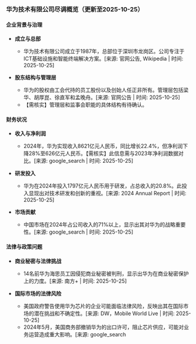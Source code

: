 ### 华为技术有限公司尽调概览（更新至2025-10-25）

#### 企业背景与治理

- **成立与总部**
  - 华为技术有限公司成立于1987年，总部位于深圳市龙岗区。公司专注于ICT基础设施和智能终端解决方案。[来源: 官网公告, Wikipedia | 时间: 2025-10-25]

- **股东结构与管理层**
  - 华为的股权由工会代持的员工股份以及创始人任正非所有。管理层包括梁华、胡厚崑、徐直军和孟晚舟。[来源: 官网公告 | 时间: 2025-10-25]
  - 【需核实】管理层和监事会职能的具体结构有待确认。

#### 财务状况

- **收入与净利润**
  - 2024年，华为实现收入8621亿元人民币，同比增长22.4%，但净利润下降28%至626亿元人民币。【需核实】此信息需与2023年净利润数据对比。[来源: google_search | 时间: 2025-10-25]

- **研发投入**
  - 华为在2024年投入1797亿元人民币用于研发，占总收入的20.8%。此投入显现出对技术研发和创新的重视。[来源: 2024 Annual Report | 时间: 2025-10-25]

- **市场贡献**
  - 中国市场在2024年占公司收入的71%以上，显示出其对华为的战略重要性。[来源: google_search | 时间: 2025-10-25]

#### 法律与政策问题

- **商业秘密与法律挑战**
  - 14名前华为海思员工因侵犯商业秘密被判刑，显示出华为在商业秘密保护上的力度。[来源: 南方+ | 时间: 2025-10-25]

- **国际市场的法律风险**
  - 美国政府警告使用华为芯片的企业可能面临法律风险，反映出其在国际市场的潜在挑战和不确定性。[来源: DW，Mobile World Live | 时间: 2025-10-25]
  - 2024年5月，美国商务部撤销华为的出口许可，阻止芯片供应，可能对业务运营造成重大影响。[来源: google_search